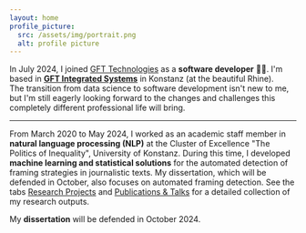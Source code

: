 ```yaml
---
layout: home
profile_picture:
  src: /assets/img/portrait.png
  alt: profile picture
---
```


<p>
In July 2024, I joined <a href="https://www.gft.com/int/en" target="_blank">GFT Technologies</a> as a <b>software developer</b> 💙💜.
I'm based in <b><a href="https://www.gft.com/de/de/technology/gft-software-solutions" target="_blank">GFT Integrated Systems</a></b> in Konstanz (at the beautiful Rhine). <br>
The transition from data science to software development isn't new to me, 
but I'm still eagerly looking forward to the changes and challenges this completely different professional life will bring.
</p>

<hr>

<p>From March 2020 to May 2024, I worked as an academic staff member in <b>natural language processing (NLP)</b> at the Cluster of Excellence "The Politics of Inequality", 
University of Konstanz. During this time, I developed <b>machine learning and statistical solutions</b> for the automated detection of framing strategies in journalistic texts. 
My dissertation, which will be defended in October, also focuses on automated framing detection. 
See the tabs <a href="https://qi-yu.github.io/projects">Research Projects</a> and <a href="https://qi-yu.github.io/publication">Publications & Talks</a> for a detailed collection of my research outputs.
</p>

<p>
My <b>dissertation</b> will be defended in October 2024.
</p>